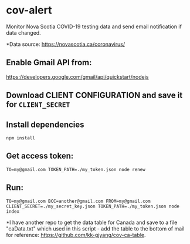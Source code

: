 # cov-alert
Monitor Nova Scotia COVID-19 testing data and send email notification if data changed.

*Data source: https://novascotia.ca/coronavirus/

## Enable Gmail API from:
https://developers.google.com/gmail/api/quickstart/nodejs

## Download CLIENT CONFIGURATION and save it for `CLIENT_SECRET`

## Install dependencies
```npm install```

## Get access token:
```TO=my@gmail.com TOKEN_PATH=./my_token.json node renew```

## Run:
```TO=my@gmail.com BCC=another@gmail.com FROM=my@gmail.com CLIENT_SECRET=./my_secret_key.json TOKEN_PATH=./my_token.json node index```


*I have another repo to get the data table for Canada and save to a file "caData.txt" which used in this script - add the table to the bottom of mail for reference: https://github.com/kk-gjyang/cov-ca-table.

